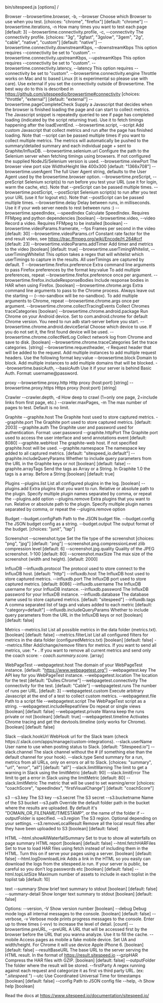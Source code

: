 bin/sitespeed.js [options] <url>/<file>

Browser
  --browsertime.browser, -b, --browser                         Choose which Browser to use when you test.  [choices: "chrome", "firefox"] [default: "chrome"]
  --browsertime.iterations, -n                                 How many times you want to test each page  [default: 3]
  --browsertime.connectivity.profile, -c, --connectivity       The connectivity profile.  [choices: "3g", "3gfast", "3gslow", "3gem", "2g", "cable", "native", "custom"] [default: "native"]
  --browsertime.connectivity.downstreamKbps, --downstreamKbps  This option requires --connectivity be set to "custom".
  --browsertime.connectivity.upstreamKbps, --upstreamKbps      This option requires --connectivity be set to "custom".
  --browsertime.connectivity.latency, --latency                This option requires --connectivity be set to "custom".
  --browsertime.connectivity.engine                            Throttle works on Mac and tc based Linux (it is experimental so please use with care). Use external if you set the connectivity outside of Browsertime. The best way do to this is described in https://github.com/sitespeedio/browsertime#connectivity  [choices: "throttle", "external"] [default: "external"]
  --browsertime.pageCompleteCheck                              Supply a Javascript that decides when the browser is finished loading the page and can start to collect metrics. The Javascript snippet is repeatedly queried to see if page has completed loading (indicated by the script returning true). Use it to fetch timings happening after the loadEventEnd.
  --browsertime.script, --script                               Add custom Javascript that collect metrics and run after the page has finished loading. Note that --script can be passed multiple times if you want to collect multiple metrics. The metrics will automatically be pushed to the summary/detailed summary and each individual page + sent to Graphite/InfluxDB.
  --browsertime.selenium.url                                   Configure the path to the Selenium server when fetching timings using browsers. If not configured the supplied NodeJS/Selenium version is used.
  --browsertime.viewPort                                       The browser view port size WidthxHeight like 400x300  [default: "1366x708"]
  --browsertime.userAgent                                      The full User Agent string, defaults to the User Agent used by the browsertime.browser option.
  --browsertime.preScript, --preScript                         Selenium script(s) to run before you test your URL (use it for login, warm the cache, etc). Note that --preScript can be passed multiple times.
  --browsertime.postScript, --postScript                       Selenium script(s) to run after you test your URL (use it for logout etc). Note that --postScript can be passed multiple times.
  --browsertime.delay                                          Delay between runs, in milliseconds. Use it if your web server needs to rest between runs :)
  --browsertime.speedIndex, --speedIndex                       Calculate SpeedIndex. Requires FFMpeg and python dependencies  [boolean]
  --browsertime.video, --video                                 Record a video. Requires FFMpeg to be installed  [boolean]
  --browsertime.videoParams.framerate, --fps                   Frames per second in the video  [default: 30]
  --browsertime.videoParams.crf                                Constant rate factor for the end result video, see https://trac.ffmpeg.org/wiki/Encode/H.264#crf  [default: 23]
  --browsertime.videoParams.addTimer                           Add timer and metrics to the video  [boolean] [default: true]
  --browsertime.userTimingWhitelist, --userTimingWhitelist     This option takes a regex that will whitelist which userTimings to capture in the results. All userTimings are captured by default. T
  --browsertime.firefox.preference                             Extra command line arguments to pass Firefox preferences by the format key:value To add multiple preferences, repeat --browsertime.firefox.preference once per argument.
  --browsertime.firefox.includeResponseBodies                  Include response bodies in HAR when using Firefox.  [boolean]
  --browsertime.chrome.args                                    Extra command line arguments to pass to the Chrome process. Always leave out the starting -- (--no-sandbox will be no-sandbox). To add multiple arguments to Chrome, repeat --browsertime.chrome.args once per argument.
  --browsertime.chrome.collectTracingEvents                    Collect Chromes traceCategories  [boolean]
  --browsertime.chrome.android.package                         Run Chrome on your Android device. Set to com.android.chrome for default Chrome version. You need to run adb start-server before you start.
  --browsertime.chrome.android.deviceSerial                    Choose which device to use. If you do not set it, the first found device will be used.
  --browsertime.chrome.collectNetLog                           Collect network log from Chrome and save to disk.  [boolean]
  --browsertime.chrome.traceCategories                         Set the trace categories.  [string]
  --browsertime.requestheader, -r                              Request header that will be added to the request. Add multiple instances to add multiple request headers. Use the following format key:value
  --browsertime.block                                          Domain to block. Add multiple instances to add multiple domains that will be blocked.
  --browsertime.basicAuth, --basicAuth                         Use it if your server is behind Basic Auth. Format: username@password.

proxy
  --browsertime.proxy.http   Http proxy (host:port)  [string]
  --browsertime.proxy.https  Https proxy (host:port)  [string]

Crawler
  --crawler.depth, -d     How deep to crawl (1=only one page, 2=include links from first page, etc.)
  --crawler.maxPages, -m  The max number of pages to test. Default is no limit.

Graphite
  --graphite.host                The Graphite host used to store captured metrics.
  --graphite.port                The Graphite port used to store captured metrics.  [default: 2003]
  --graphite.auth                The Graphite user and password used for authentication. Format: user:password
  --graphite.httpPort            The Graphite port used to access the user interface and send annotations event  [default: 8080]
  --graphite.webHost             The graphite-web host. If not specified graphite.host will be used.
  --graphite.namespace           The namespace key added to all captured metrics.  [default: "sitespeed_io.default"]
  --graphite.includeQueryParams  Whether to include query parameters from the URL in the Graphite keys or not  [boolean] [default: false]
  --graphite.arrayTags           Send the tags as Array or a String. In Graphite 1.0 the tags is a array. Before a String  [boolean] [default: true]

Plugins
  --plugins.list    List all configured plugins in the log.  [boolean]
  --plugins.add     Extra plugins that you want to run. Relative or absolute path to the plugin. Specify multiple plugin names separated by comma, or repeat the --plugins.add option
  --plugins.remove  Extra plugins that you want to run. Relative or absolute path to the plugin. Specify multiple plugin names separated by comma, or repeat the --plugins.remove option

Budget
  --budget.configPath  Path to the JSON budget file.
  --budget.config      The JSON budget config as a string.
  --budget.output      The output format of the budget.  [choices: "junit", "tap"]

Screenshot
  --screenshot.type                  Set the file type of the screenshot  [choices: "png", "jpg"] [default: "png"]
  --screenshot.png.compressionLevel  zlib compression level  [default: 6]
  --screenshot.jpg.quality           Quality of the JPEG screenshot. 1-100  [default: 80]
  --screenshot.maxSize               The max size of the screenshot (width and height).  [default: 2000]

InfluxDB
  --influxdb.protocol            The protocol used to store connect to the InfluxDB host.  [default: "http"]
  --influxdb.host                The InfluxDB host used to store captured metrics.
  --influxdb.port                The InfluxDB port used to store captured metrics.  [default: 8086]
  --influxdb.username            The InfluxDB username for your InfluxDB instance.
  --influxdb.password            The InfluxDB password for your InfluxDB instance.
  --influxdb.database            The database name used to store captured metrics.  [default: "sitespeed"]
  --influxdb.tags                A comma separated list of tags and values added to each metric  [default: "category=default"]
  --influxdb.includeQueryParams  Whether to include query parameters from the URL in the InfluxDB keys or not  [boolean] [default: false]

Metrics
  --metrics.list        List all possible metrics in the data folder (metrics.txt).  [boolean] [default: false]
  --metrics.filterList  List all configured filters for metrics in the data folder (configuredMetrics.txt)  [boolean] [default: false]
  --metrics.filter      Add/change/remove filters for metrics. If you want to send all metrics, use: *+ . If you want to remove all current metrics and send only the coach score: *- coach.summary.score.*  [array]

WebPageTest
  --webpagetest.host               The domain of your WebPageTest instance.  [default: "https://www.webpagetest.org"]
  --webpagetest.key                The API key for you WebPageTest instance.
  --webpagetest.location           The location for the test  [default: "Dulles:Chrome"]
  --webpagetest.connectivity       The connectivity for the test.  [default: "Cable"]
  --webpagetest.runs               The number of runs per URL.  [default: 3]
  --webpagetest.custom             Execute arbitrary Javascript at the end of a test to collect custom metrics.
  --webpagetest.file               Path to a script file
  --webpagetest.script             The WebPageTest script as a string.
  --webpagetest.includeRepeatView  Do repeat or single views  [boolean] [default: false]
  --webpagetest.private            Wanna keep the runs private or not  [boolean] [default: true]
  --webpagetest.timeline           Activates Chrome tracing and get the devtools.timeline (only works for Chrome).  [boolean] [default: false]

Slack
  --slack.hookUrl       WebHook url for the Slack team (check https://<your team>.slack.com/apps/manage/custom-integrations).
  --slack.userName      User name to use when posting status to Slack.  [default: "Sitespeed.io"]
  --slack.channel       The slack channel without the # (if something else than the default channel for your hook).
  --slack.type          Send summary for a run, metrics from all URLs, only on errors or all to Slack.  [choices: "summary", "url", "error", "all"] [default: "all"]
  --slack.limitWarning  The limit to get a warning in Slack using the limitMetric  [default: 90]
  --slack.limitError    The limit to get a error in Slack using the limitMetric  [default: 80]
  --slack.limitMetric   The metric that will be used to set warning/error  [choices: "coachScore", "speedIndex", "firstVisualChange"] [default: "coachScore"]

s3
  --s3.key                The S3 key
  --s3.secret             The S3 secret
  --s3.bucketname         Name of the S3 bucket
  --s3.path               Override the default folder path in the bucket where the results are uploaded. By default it's "DOMAIN_OR_FILENAME/TIMESTAMP", or the name of the folder if --outputFolder is specified.
  --s3.region             The S3 region. Optional depending on your settings.
  --s3.removeLocalResult  Remove all the local result files after they have been uploaded to S3  [boolean] [default: false]

HTML
  --html.showAllWaterfallSummary  Set to true to show all waterfalls on page summary HTML report  [boolean] [default: false]
  --html.fetchHARFiles            Set to true to load HAR files using fetch instead of including them in the HTML. Turn this on if serve your pages using a server.  [boolean] [default: false]
  --html.logDownloadLink          Adds a link in the HTML so you easily can download the logs from the sitespeed.io run. If your server is public, be careful so you don't log passwords etc  [boolean] [default: false]
  --html.topListSize              Maximum number of assets to include in each toplist in the toplist tab  [default: 10]

text
  --summary         Show brief text summary to stdout  [boolean] [default: false]
  --summary-detail  Show longer text summary to stdout  [boolean] [default: false]

Options:
  --version, -V                   Show version number  [boolean]
  --debug                         Debug mode logs all internal messages to the console.  [boolean] [default: false]
  --verbose, -v                   Verbose mode prints progress messages to the console. Enter up to three times (-vvv) to increase the level of detail.  [count]
  --browsertime.preURL, --preURL  A URL that will be accessed first by the browser before the URL that you wanna analyze. Use it to fill the cache.
  --mobile                        Access pages as mobile a fake mobile device. Set UA and width/height. For Chrome it will use device Apple iPhone 6.  [boolean] [default: false]
  --resultBaseURL                 The base URL to the server serving the HTML result. In the format of https://result.sitespeed.io
  --gzipHAR                       Compress the HAR files with GZIP.  [boolean] [default: false]
  --outputFolder                  The folder where the result will be stored.
  --firstParty                    A regex running against each request and categorize it as first vs third party URL. (ex: ".*sitespeed.*")
  --utc                           Use Coordinated Universal Time for timestamps  [boolean] [default: false]
  --config                        Path to JSON config file
  --help, -h                      Show help  [boolean]

Read the docs at https://www.sitespeed.io/documentation/sitespeed.io/

